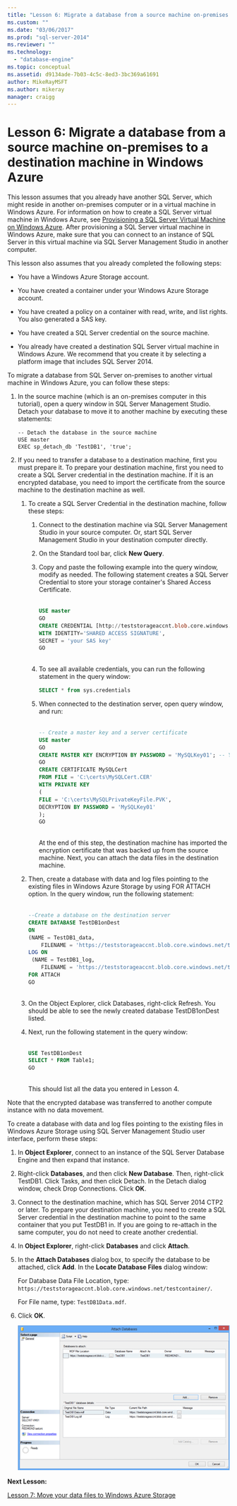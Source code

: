 ```yaml
---
title: "Lesson 6: Migrate a database from a source machine on-premises to a destination machine in Windows Azure | Microsoft Docs"
ms.custom: ""
ms.date: "03/06/2017"
ms.prod: "sql-server-2014"
ms.reviewer: ""
ms.technology: 
  - "database-engine"
ms.topic: conceptual
ms.assetid: d9134ade-7b03-4c5c-8ed3-3bc369a61691
author: MikeRayMSFT
ms.author: mikeray
manager: craigg
---
```

# Lesson 6: Migrate a database from a source machine on-premises to a destination machine in Windows Azure
  This lesson assumes that you already have another SQL Server, which might reside in another on-premises computer or in a virtual machine in Windows Azure. For information on how to create a SQL Server virtual machine in Windows Azure, see [Provisioning a SQL Server Virtual Machine on Windows Azure](http://www.windowsazure.com/manage/windows/common-tasks/install-sql-server/). After provisioning a SQL Server virtual machine in Windows Azure, make sure that you can connect to an instance of SQL Server in this virtual machine via SQL Server Management Studio in another computer.  
  
 This lesson also assumes that you already completed the following steps:  
  
-   You have a Windows Azure Storage account.  
  
-   You have created a container under your Windows Azure Storage account.  
  
-   You have created a policy on a container with read, write, and list rights. You also generated a SAS key.  
  
-   You have created a SQL Server credential on the source machine.  
  
-   You already have created a destination SQL Server virtual machine in Windows Azure. We recommend that you create it by selecting a platform image that includes SQL Server 2014.  
  
 To migrate a database from SQL Server on-premises to another virtual machine in Windows Azure, you can follow these steps:  
  
1.  In the source machine (which is an on-premises computer in this tutorial), open a query window in SQL Server Management Studio. Detach your database to move it to another machine by executing these statements:  
  
    ```  
    -- Detach the database in the source machine   
    USE master  
    EXEC sp_detach_db 'TestDB1', 'true';  
    ```  
  
2.  If you need to transfer a database to a destination machine, first you must prepare it. To prepare your destination machine, first you need to create a SQL Server credential in the destination machine. If it is an encrypted database, you need to import the certificate from the source machine to the destination machine as well.  
  
    1.  To create a SQL Server Credential in the destination machine, follow these steps:  
  
        1.  Connect to the destination machine via SQL Server Management Studio in your source computer.  Or, start SQL Server Management Studio in your destination computer directly.  
  
        2.  On the Standard tool bar, click **New Query**.  
  
        3.  Copy and paste the following example into the query window, modify as needed. The following statement creates a SQL Server Credential to store your storage container's Shared Access Certificate.  
  
            ```sql  
  
            USE master   
            GO   
            CREATE CREDENTIAL [http://teststorageaccnt.blob.core.windows.net/testcontainer]   
            WITH IDENTITY='SHARED ACCESS SIGNATURE',   
            SECRET = 'your SAS key'   
            GO  
  
            ```  
  
        4.  To see all available credentials, you can run the following statement in the query window:  
  
            ```sql  
            SELECT * from sys.credentials   
            ```  
  
        5.  When connected to the destination server, open query window, and run:  
  
            ```sql  
  
            -- Create a master key and a server certificate   
            USE master   
            GO   
            CREATE MASTER KEY ENCRYPTION BY PASSWORD = 'MySQLKey01'; -- You may use a different password.   
            GO   
            CREATE CERTIFICATE MySQLCert   
            FROM FILE = 'C:\certs\MySQLCert.CER'   
            WITH PRIVATE KEY   
            (   
            FILE = 'C:\certs\MySQLPrivateKeyFile.PVK',   
            DECRYPTION BY PASSWORD = 'MySQLKey01'   
            );   
            GO  
  
            ```  
  
             At the end of this step, the destination machine has imported the encryption certificate that was backed up from the source machine. Next, you can attach the data files in the destination machine.  
  
    2.  Then, create a database with data and log files pointing to the existing files in Windows Azure Storage by using FOR ATTACH option. In the query window, run the following statement:  
  
        ```sql  
  
        --Create a database on the destination server   
        CREATE DATABASE TestDB1onDest   
        ON   
        (NAME = TestDB1_data,   
            FILENAME = 'https://teststorageaccnt.blob.core.windows.net/testcontainer/TestDB1Data.mdf' )   
        LOG ON   
         (NAME = TestDB1_log,   
            FILENAME = 'https://teststorageaccnt.blob.core.windows.net/testcontainer/TestDB1Log.ldf')   
        FOR ATTACH   
        GO  
  
        ```  
  
    3.  On the Object Explorer, click Databases, right-click Refresh. You should be able to see the newly created database TestDB1onDest listed.  
  
    4.  Next, run the following statement in the query window:  
  
        ```sql  
  
        USE TestDB1onDest   
        SELECT * FROM Table1;   
        GO  
  
        ```  
  
         This should list all the data you entered in Lesson 4.  
  
 Note that the encrypted database was transferred to another compute instance with no data movement.  
  
 To create a database with data and log files pointing to the existing files in Windows Azure Storage using SQL Server Management Studio user interface, perform these steps:  
  
1.  In **Object Explorer**, connect to an instance of the SQL Server Database Engine and then expand that instance.  
  
2.  Right-click **Databases**, and then click **New Database**. Then, right-click TestDB1. Click Tasks, and then click Detach. In the Detach dialog window, check Drop Connections. Click **OK**.  
  
3.  Connect to the destination machine, which has SQL Server 2014 CTP2 or later. To prepare your destination machine, you need to create a SQL Server credential in the destination machine to point to the same container that you put TestDB1 in. If you are going to re-attach in the same computer, you do not need to create another credential.  
  
4.  In **Object Explorer**, right-click **Databases** and click **Attach**.  
  
5.  In the **Attach Databases** dialog box, to specify the database to be attached, click **Add**. In the **Locate Database Files** dialog window:  
  
     For Database Data File Location, type: `https://teststorageaccnt.blob.core.windows.net/testcontainer/`.  
  
     For File name, type: `TestDB1Data.mdf`.  
  
6.  Click **OK**.  
  
     ![SQL 14 CTP2](../tutorials/media/ss-was-tutlesson-6-7.gif "SQL 14 CTP2")  
  
 **Next Lesson:**  
  
 [Lesson 7: Move your data files to Windows Azure Storage](../relational-databases/lesson-6-generate-activity-and-backup-log-using-file-snapshot-backup.md)  
  
  
